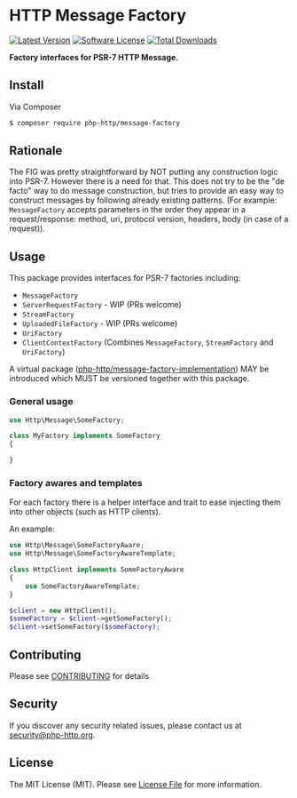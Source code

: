 # HTTP Message Factory

[![Latest Version](https://img.shields.io/github/release/php-http/message-factory.svg?style=flat-square)](https://github.com/php-http/message-factory/releases)
[![Software License](https://img.shields.io/badge/license-MIT-brightgreen.svg?style=flat-square)](LICENSE)
[![Total Downloads](https://img.shields.io/packagist/dt/php-http/message-factory.svg?style=flat-square)](https://packagist.org/packages/php-http/message-factory)

**Factory interfaces for PSR-7 HTTP Message.**


## Install

Via Composer

``` bash
$ composer require php-http/message-factory
```


## Rationale

The FIG was pretty straightforward by NOT putting any construction logic into PSR-7. However there is a need for that. This does not try to be the "de facto" way to do message construction, but tries to provide an easy way to construct messages by following already existing patterns. (For example: `MessageFactory` accepts parameters in the order they appear in a request/response: method, uri, protocol version, headers, body (in case of a request)).


## Usage

This package provides interfaces for PSR-7 factories including:

- `MessageFactory`
- `ServerRequestFactory` - WIP (PRs welcome)
- `StreamFactory`
- `UploadedFileFactory` - WIP (PRs welcome)
- `UriFactory`
- `ClientContextFactory` (Combines `MessageFactory`, `StreamFactory` and `UriFactory`)


A virtual package ([php-http/message-factory-implementation](https://packagist.org/providers/php-http/message-factory-implementation)) MAY be introduced which MUST be versioned together with this package.


### General usage

``` php
use Http\Message\SomeFactory;

class MyFactory implements SomeFactory
{

}
```


### Factory awares and templates

For each factory there is a helper interface and trait to ease injecting them into other objects (such as HTTP clients).

An example:

``` php
use Http\Message\SomeFactoryAware;
use Http\Message\SomeFactoryAwareTemplate;

class HttpClient implements SomeFactoryAware
{
    use SomeFactoryAwareTemplate;
}

$client = new HttpClient();
$someFactory = $client->getSomeFactory();
$client->setSomeFactory($someFactory);
```


## Contributing

Please see [CONTRIBUTING](CONTRIBUTING.md) for details.


## Security

If you discover any security related issues, please contact us at [security@php-http.org](mailto:security@php-http.org).


## License

The MIT License (MIT). Please see [License File](LICENSE) for more information.
